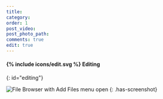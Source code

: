 ```yaml
---
title:
category:
order: 1
post_video: 
post_photo_path: 
comments: true
edit: true
---
```



#### {% include icons/edit.svg %} Editing
{: id="editing"}

![File Browser with Add Files menu open](/wiki/images/overview/file-browser-add-menu.png)
{: .has-screenshot}